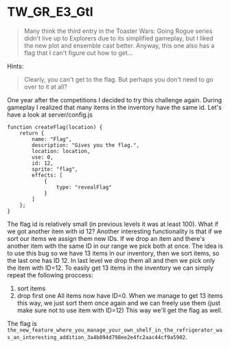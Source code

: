 # TW_GR_E3_GtI

> Many think the third entry in the Toaster Wars: Going Rogue series didn't live up to Explorers due to its simplified gameplay, but I liked the new plot and ensemble cast better. Anyway, this one also has a flag that I can't figure out how to get...

Hints:

> Clearly, you can't get to the flag. But perhaps you don't need to go over to it at all?

One year after the competitions I decided to try this challenge again. During gameplay I realized that many items in the inventory have the same id.
Let's have a look at server/config.js
```
function createFlag(location) {
	return {
		name: "Flag",
		description: "Gives you the flag.",
		location: location,
		use: 0,
		id: 12,
		sprite: "flag",
		effects: [
			{
				type: "revealFlag"
			}
		]
	};
}
```
The flag id is relatively small (in previous levels it was at least 100). What if we got another item with id 12?
Another interesting functionality is that if we sort our items we assign them new IDs. If we drop an item and there's another item with the same ID in our range we pick both at once.
The idea is to use this bug so we have 13 items in our inventory, then we sort items, so the last one has ID 12. In last level we drop them all and then we pick only the item with ID=12.
To easily get 13 items in the inventory we can simply repeat the following proccess:
1. sort items
2. drop first one
All items now have ID=0. When we manage to get 13 items this way, we just sort them once again and we can freely use them (just make sure not to use item with ID=12)
This way we'll get the flag as well.

The flag is `the_new_feature_where_you_manage_your_own_shelf_in_the_refrigerator_was_an_interesting_addition_3a4b094d798ee2e4fc2aac44cf9a5902`.